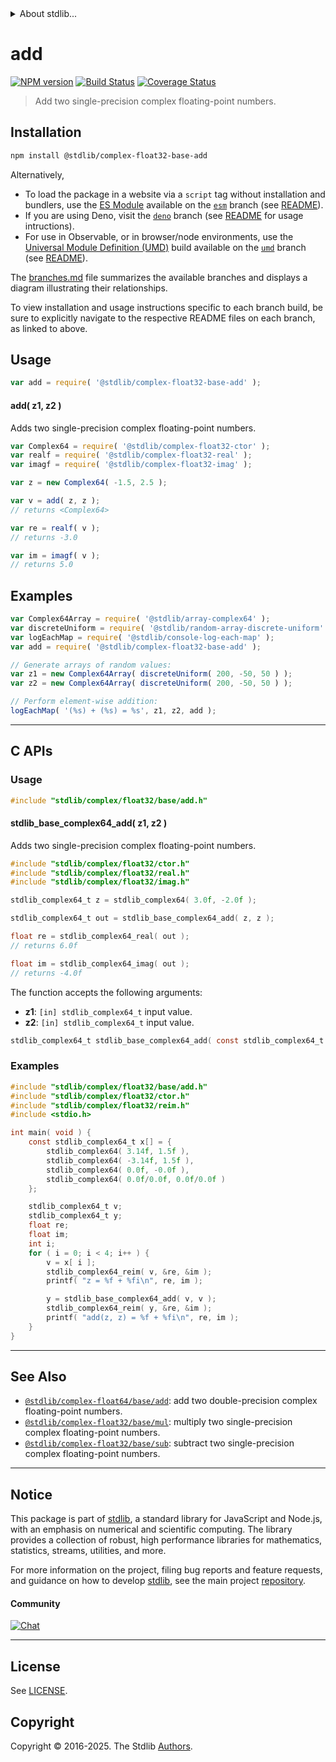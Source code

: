 <!--

@license Apache-2.0

Copyright (c) 2021 The Stdlib Authors.

Licensed under the Apache License, Version 2.0 (the "License");
you may not use this file except in compliance with the License.
You may obtain a copy of the License at

   http://www.apache.org/licenses/LICENSE-2.0

Unless required by applicable law or agreed to in writing, software
distributed under the License is distributed on an "AS IS" BASIS,
WITHOUT WARRANTIES OR CONDITIONS OF ANY KIND, either express or implied.
See the License for the specific language governing permissions and
limitations under the License.

-->


<details>
  <summary>
    About stdlib...
  </summary>
  <p>We believe in a future in which the web is a preferred environment for numerical computation. To help realize this future, we've built stdlib. stdlib is a standard library, with an emphasis on numerical and scientific computation, written in JavaScript (and C) for execution in browsers and in Node.js.</p>
  <p>The library is fully decomposable, being architected in such a way that you can swap out and mix and match APIs and functionality to cater to your exact preferences and use cases.</p>
  <p>When you use stdlib, you can be absolutely certain that you are using the most thorough, rigorous, well-written, studied, documented, tested, measured, and high-quality code out there.</p>
  <p>To join us in bringing numerical computing to the web, get started by checking us out on <a href="https://github.com/stdlib-js/stdlib">GitHub</a>, and please consider <a href="https://opencollective.com/stdlib">financially supporting stdlib</a>. We greatly appreciate your continued support!</p>
</details>

# add

[![NPM version][npm-image]][npm-url] [![Build Status][test-image]][test-url] [![Coverage Status][coverage-image]][coverage-url] <!-- [![dependencies][dependencies-image]][dependencies-url] -->

> Add two single-precision complex floating-point numbers.

<section class="intro">

</section>

<!-- /.intro -->

<section class="installation">

## Installation

```bash
npm install @stdlib/complex-float32-base-add
```

Alternatively,

-   To load the package in a website via a `script` tag without installation and bundlers, use the [ES Module][es-module] available on the [`esm`][esm-url] branch (see [README][esm-readme]).
-   If you are using Deno, visit the [`deno`][deno-url] branch (see [README][deno-readme] for usage intructions).
-   For use in Observable, or in browser/node environments, use the [Universal Module Definition (UMD)][umd] build available on the [`umd`][umd-url] branch (see [README][umd-readme]).

The [branches.md][branches-url] file summarizes the available branches and displays a diagram illustrating their relationships.

To view installation and usage instructions specific to each branch build, be sure to explicitly navigate to the respective README files on each branch, as linked to above.

</section>

<section class="usage">

## Usage

```javascript
var add = require( '@stdlib/complex-float32-base-add' );
```

#### add( z1, z2 )

Adds two single-precision complex floating-point numbers.

```javascript
var Complex64 = require( '@stdlib/complex-float32-ctor' );
var realf = require( '@stdlib/complex-float32-real' );
var imagf = require( '@stdlib/complex-float32-imag' );

var z = new Complex64( -1.5, 2.5 );

var v = add( z, z );
// returns <Complex64>

var re = realf( v );
// returns -3.0

var im = imagf( v );
// returns 5.0
```

</section>

<!-- /.usage -->

<section class="examples">

## Examples

<!-- eslint no-undef: "error" -->

```javascript
var Complex64Array = require( '@stdlib/array-complex64' );
var discreteUniform = require( '@stdlib/random-array-discrete-uniform' );
var logEachMap = require( '@stdlib/console-log-each-map' );
var add = require( '@stdlib/complex-float32-base-add' );

// Generate arrays of random values:
var z1 = new Complex64Array( discreteUniform( 200, -50, 50 ) );
var z2 = new Complex64Array( discreteUniform( 200, -50, 50 ) );

// Perform element-wise addition:
logEachMap( '(%s) + (%s) = %s', z1, z2, add );
```

</section>

<!-- /.examples -->

<!-- C interface documentation. -->

* * *

<section class="c">

## C APIs

<!-- Section to include introductory text. Make sure to keep an empty line after the intro `section` element and another before the `/section` close. -->

<section class="intro">

</section>

<!-- /.intro -->

<!-- C usage documentation. -->

<section class="usage">

### Usage

```c
#include "stdlib/complex/float32/base/add.h"
```

#### stdlib_base_complex64_add( z1, z2 )

Adds two single-precision complex floating-point numbers.

```c
#include "stdlib/complex/float32/ctor.h"
#include "stdlib/complex/float32/real.h"
#include "stdlib/complex/float32/imag.h"

stdlib_complex64_t z = stdlib_complex64( 3.0f, -2.0f );

stdlib_complex64_t out = stdlib_base_complex64_add( z, z );

float re = stdlib_complex64_real( out );
// returns 6.0f

float im = stdlib_complex64_imag( out );
// returns -4.0f
```

The function accepts the following arguments:

-   **z1**: `[in] stdlib_complex64_t` input value.
-   **z2**: `[in] stdlib_complex64_t` input value.

```c
stdlib_complex64_t stdlib_base_complex64_add( const stdlib_complex64_t z1, const stdlib_complex64_t z2 );
```

</section>

<!-- /.usage -->

<!-- C API usage notes. Make sure to keep an empty line after the `section` element and another before the `/section` close. -->

<section class="notes">

</section>

<!-- /.notes -->

<!-- C API usage examples. -->

<section class="examples">

### Examples

```c
#include "stdlib/complex/float32/base/add.h"
#include "stdlib/complex/float32/ctor.h"
#include "stdlib/complex/float32/reim.h"
#include <stdio.h>

int main( void ) {
    const stdlib_complex64_t x[] = {
        stdlib_complex64( 3.14f, 1.5f ),
        stdlib_complex64( -3.14f, 1.5f ),
        stdlib_complex64( 0.0f, -0.0f ),
        stdlib_complex64( 0.0f/0.0f, 0.0f/0.0f )
    };

    stdlib_complex64_t v;
    stdlib_complex64_t y;
    float re;
    float im;
    int i;
    for ( i = 0; i < 4; i++ ) {
        v = x[ i ];
        stdlib_complex64_reim( v, &re, &im );
        printf( "z = %f + %fi\n", re, im );

        y = stdlib_base_complex64_add( v, v );
        stdlib_complex64_reim( y, &re, &im );
        printf( "add(z, z) = %f + %fi\n", re, im );
    }
}
```

</section>

<!-- /.examples -->

</section>

<!-- /.c -->

<!-- Section for related `stdlib` packages. Do not manually edit this section, as it is automatically populated. -->

<section class="related">

* * *

## See Also

-   <span class="package-name">[`@stdlib/complex-float64/base/add`][@stdlib/complex/float64/base/add]</span><span class="delimiter">: </span><span class="description">add two double-precision complex floating-point numbers.</span>
-   <span class="package-name">[`@stdlib/complex-float32/base/mul`][@stdlib/complex/float32/base/mul]</span><span class="delimiter">: </span><span class="description">multiply two single-precision complex floating-point numbers.</span>
-   <span class="package-name">[`@stdlib/complex-float32/base/sub`][@stdlib/complex/float32/base/sub]</span><span class="delimiter">: </span><span class="description">subtract two single-precision complex floating-point numbers.</span>

</section>

<!-- /.related -->

<!-- Section for all links. Make sure to keep an empty line after the `section` element and another before the `/section` close. -->


<section class="main-repo" >

* * *

## Notice

This package is part of [stdlib][stdlib], a standard library for JavaScript and Node.js, with an emphasis on numerical and scientific computing. The library provides a collection of robust, high performance libraries for mathematics, statistics, streams, utilities, and more.

For more information on the project, filing bug reports and feature requests, and guidance on how to develop [stdlib][stdlib], see the main project [repository][stdlib].

#### Community

[![Chat][chat-image]][chat-url]

---

## License

See [LICENSE][stdlib-license].


## Copyright

Copyright &copy; 2016-2025. The Stdlib [Authors][stdlib-authors].

</section>

<!-- /.stdlib -->

<!-- Section for all links. Make sure to keep an empty line after the `section` element and another before the `/section` close. -->

<section class="links">

[npm-image]: http://img.shields.io/npm/v/@stdlib/complex-float32-base-add.svg
[npm-url]: https://npmjs.org/package/@stdlib/complex-float32-base-add

[test-image]: https://github.com/stdlib-js/complex-float32-base-add/actions/workflows/test.yml/badge.svg?branch=main
[test-url]: https://github.com/stdlib-js/complex-float32-base-add/actions/workflows/test.yml?query=branch:main

[coverage-image]: https://img.shields.io/codecov/c/github/stdlib-js/complex-float32-base-add/main.svg
[coverage-url]: https://codecov.io/github/stdlib-js/complex-float32-base-add?branch=main

<!--

[dependencies-image]: https://img.shields.io/david/stdlib-js/complex-float32-base-add.svg
[dependencies-url]: https://david-dm.org/stdlib-js/complex-float32-base-add/main

-->

[chat-image]: https://img.shields.io/gitter/room/stdlib-js/stdlib.svg
[chat-url]: https://app.gitter.im/#/room/#stdlib-js_stdlib:gitter.im

[stdlib]: https://github.com/stdlib-js/stdlib

[stdlib-authors]: https://github.com/stdlib-js/stdlib/graphs/contributors

[umd]: https://github.com/umdjs/umd
[es-module]: https://developer.mozilla.org/en-US/docs/Web/JavaScript/Guide/Modules

[deno-url]: https://github.com/stdlib-js/complex-float32-base-add/tree/deno
[deno-readme]: https://github.com/stdlib-js/complex-float32-base-add/blob/deno/README.md
[umd-url]: https://github.com/stdlib-js/complex-float32-base-add/tree/umd
[umd-readme]: https://github.com/stdlib-js/complex-float32-base-add/blob/umd/README.md
[esm-url]: https://github.com/stdlib-js/complex-float32-base-add/tree/esm
[esm-readme]: https://github.com/stdlib-js/complex-float32-base-add/blob/esm/README.md
[branches-url]: https://github.com/stdlib-js/complex-float32-base-add/blob/main/branches.md

[stdlib-license]: https://raw.githubusercontent.com/stdlib-js/complex-float32-base-add/main/LICENSE

<!-- <related-links> -->

[@stdlib/complex/float64/base/add]: https://github.com/stdlib-js/complex-float64-base-add

[@stdlib/complex/float32/base/mul]: https://github.com/stdlib-js/complex-float32-base-mul

[@stdlib/complex/float32/base/sub]: https://github.com/stdlib-js/complex-float32-base-sub

<!-- </related-links> -->

</section>

<!-- /.links -->
